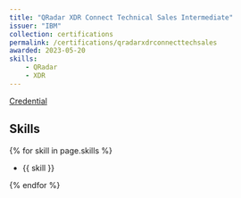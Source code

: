 ```yaml
---
title: "QRadar XDR Connect Technical Sales Intermediate"
issuer: "IBM"
collection: certifications
permalink: /certifications/qradarxdrconnecttechsales
awarded: 2023-05-20
skills:
    - QRadar
    - XDR
---
```


[Credential](https://www.credly.com/badges/afaf986d-3328-4c39-a19b-3a345665ebb4/linked_in_profile)

## Skills

{% for skill in page.skills %}

* {{ skill }}
  
{% endfor %}
